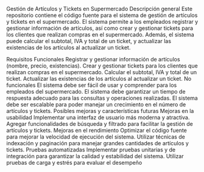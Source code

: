 Gestión de Artículos y Tickets en Supermercado
Descripción general
Este repositorio contiene el código fuente para el sistema de gestión de artículos y tickets en el supermercado. El sistema permite a los empleados registrar y gestionar información de artículos, así como crear y gestionar tickets para los clientes que realizan compras en el supermercado. Además, el sistema puede calcular el subtotal, IVA y total de un ticket, y actualizar las existencias de los artículos al actualizar un ticket.

Requisitos
Funcionales
Registrar y gestionar información de artículos (nombre, precio, existencias).
Crear y gestionar tickets para los clientes que realizan compras en el supermercado.
Calcular el subtotal, IVA y total de un ticket.
Actualizar las existencias de los artículos al actualizar un ticket.
No funcionales
El sistema debe ser fácil de usar y comprender para los empleados del supermercado.
El sistema debe garantizar un tiempo de respuesta adecuado para las consultas y operaciones realizadas.
El sistema debe ser escalable para poder manejar un crecimiento en el número de artículos y tickets.
Posibles mejoras y características futuras
Mejoras en la usabilidad
Implementar una interfaz de usuario más moderna y atractiva.
Agregar funcionalidades de búsqueda y filtrado para facilitar la gestión de artículos y tickets.
Mejoras en el rendimiento
Optimizar el código fuente para mejorar la velocidad de ejecución del sistema.
Utilizar técnicas de indexación y paginación para manejar grandes cantidades de artículos y tickets.
Pruebas automatizadas
Implementar pruebas unitarias y de integración para garantizar la calidad y estabilidad del sistema.
Utilizar pruebas de carga y estrés para evaluar el desempeño
